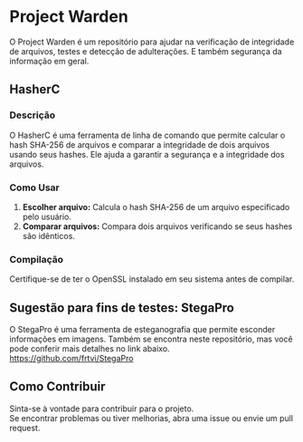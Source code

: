 # Project Warden

O Project Warden é um repositório para ajudar na verificação de integridade de arquivos, testes e detecção de adulterações. E também segurança da informação em geral.

## HasherC

### Descrição
O HasherC é uma ferramenta de linha de comando que permite calcular o hash SHA-256 de arquivos e comparar a integridade de dois arquivos usando seus hashes. Ele ajuda a garantir a segurança e a integridade dos arquivos.

### Como Usar
1. **Escolher arquivo:** Calcula o hash SHA-256 de um arquivo especificado pelo usuário.
2. **Comparar arquivos:** Compara dois arquivos verificando se seus hashes são idênticos.

### Compilação
Certifique-se de ter o OpenSSL instalado em seu sistema antes de compilar.

## Sugestão para fins de testes: StegaPro
O StegaPro é uma ferramenta de esteganografia que permite esconder informações em imagens. Também se encontra neste repositório, mas você pode conferir mais detalhes no link abaixo.<br>
https://github.com/frtvi/StegaPro

## Como Contribuir
Sinta-se à vontade para contribuir para o projeto.<br>Se encontrar problemas ou tiver melhorias, abra uma issue ou envie um pull request.
